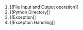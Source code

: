 
1. [[File Input and Output operation]]
2. [[Python Directory]]
3. [[Exception]]
4. [[Exception Handling]]